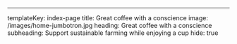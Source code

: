 ---
templateKey: index-page
title: Great coffee with a conscience
image: /images/home-jumbotron.jpg
heading: Great coffee with a conscience
subheading: Support sustainable farming while enjoying a cup
hide: true
